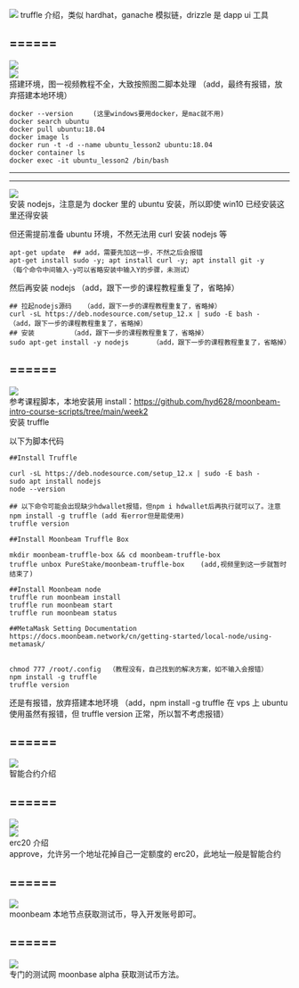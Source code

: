 ![](./img/2022-04-15-11-52-36.png)
truffle 介绍，类似 hardhat，ganache 模拟链，drizzle 是 dapp ui 工具

## ======

![](./img/2022-04-15-16-03-45.png)  
![](./img/2022-04-15-16-04-00.png)  
搭建环境，图一视频教程不全，大致按照图二脚本处理 （add，最终有报错，放弃搭建本地环境）

```
docker --version     (这里windows要用docker，是mac就不用)
docker search ubuntu
docker pull ubuntu:18.04
docker image ls
docker run -t -d --name ubuntu_lesson2 ubuntu:18.04
docker container ls
docker exec -it ubuntu_lesson2 /bin/bash
```

---

---

![](./img/2022-04-15-16-09-29.png)  
安装 nodejs，注意是为 docker 里的 ubuntu 安装，所以即使 win10 已经安装这里还得安装

但还需提前准备 ubuntu 环境，不然无法用 curl 安装 nodejs 等

```
apt-get update  ## add，需要先加这一步，不然之后会报错
apt-get install sudo -y; apt install curl -y; apt install git -y
（每个命令中间输入-y可以省略安装中输入Y的步骤，未测试）

```

然后再安装 nodejs （add，跟下一步的课程教程重复了，省略掉）

```
## 拉起nodejs源码   （add，跟下一步的课程教程重复了，省略掉）
curl -sL https://deb.nodesource.com/setup_12.x | sudo -E bash -  （add，跟下一步的课程教程重复了，省略掉）
## 安装         （add，跟下一步的课程教程重复了，省略掉）
sudo apt-get install -y nodejs      （add，跟下一步的课程教程重复了，省略掉）
```

## ======

![](./img/2022-04-15-16-42-15.png)  
参考课程脚本，本地安装用 install：https://github.com/hyd628/moonbeam-intro-course-scripts/tree/main/week2  
安装 truffle

以下为脚本代码

```
##Install Truffle

curl -sL https://deb.nodesource.com/setup_12.x | sudo -E bash -
sudo apt install nodejs
node --version

## 以下命令可能会出现缺少hdwallet报错，但npm i hdwallet后再执行就可以了。注意
npm install -g truffle (add 有error但是能使用)
truffle version

##Install Moonbeam Truffle Box

mkdir moonbeam-truffle-box && cd moonbeam-truffle-box
truffle unbox PureStake/moonbeam-truffle-box    (add,视频里到这一步就暂时结束了)

##Install Moonbeam node
truffle run moonbeam install
truffle run moonbeam start
truffle run moonbeam status

##MetaMask Setting Documentation
https://docs.moonbeam.network/cn/getting-started/local-node/using-metamask/


```

```
chmod 777 /root/.config  （教程没有，自己找到的解决方案，如不输入会报错）
npm install -g truffle
truffle version
```

还是有报错，放弃搭建本地环境 （add，npm install -g truffle 在 vps 上 ubuntu 使用虽然有报错，但 truffle version 正常，所以暂不考虑报错）

## ======

![](./img/2022-04-15-17-46-35.png)  
智能合约介绍

## ======

![](./img/2022-04-15-17-50-08.png)  
![](./img/2022-04-15-17-55-30.png)  
erc20 介绍  
approve，允许另一个地址花掉自己一定额度的 erc20，此地址一般是智能合约

## ======

![](./img/2022-04-15-17-57-36.png)  
moonbeam 本地节点获取测试币，导入开发账号即可。

## ======

![](./img/2022-04-15-17-58-22.png)  
专门的测试网 moonbase alpha 获取测试币方法。
